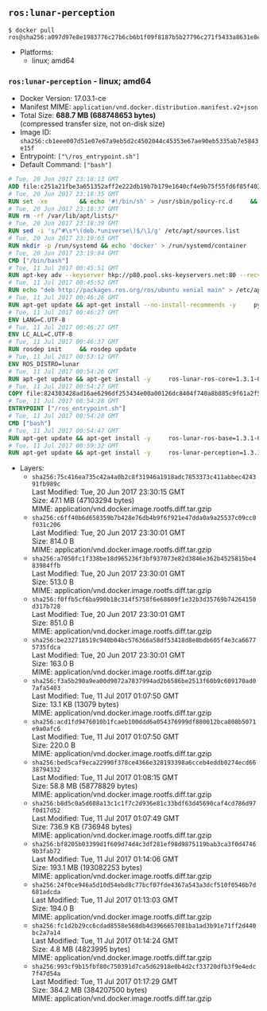 ## `ros:lunar-perception`

```console
$ docker pull ros@sha256:a097d97e8e1983776c27b6cb6b1f09f8187b5b27796c271f5433a8631e8ecb32
```

-	Platforms:
	-	linux; amd64

### `ros:lunar-perception` - linux; amd64

-	Docker Version: 17.03.1-ce
-	Manifest MIME: `application/vnd.docker.distribution.manifest.v2+json`
-	Total Size: **688.7 MB (688748653 bytes)**  
	(compressed transfer size, not on-disk size)
-	Image ID: `sha256:cb1eee007d51e07e67a9eb5d2c4502044c45353e67ae90eb5335ab7e5843e15f`
-	Entrypoint: `["\/ros_entrypoint.sh"]`
-	Default Command: `["bash"]`

```dockerfile
# Tue, 20 Jun 2017 23:18:13 GMT
ADD file:c251a21fbe3a651352aff2e222db19b7b179e1640cf4e9b75f55fd6f85f40366 in / 
# Tue, 20 Jun 2017 23:18:35 GMT
RUN set -xe 		&& echo '#!/bin/sh' > /usr/sbin/policy-rc.d 	&& echo 'exit 101' >> /usr/sbin/policy-rc.d 	&& chmod +x /usr/sbin/policy-rc.d 		&& dpkg-divert --local --rename --add /sbin/initctl 	&& cp -a /usr/sbin/policy-rc.d /sbin/initctl 	&& sed -i 's/^exit.*/exit 0/' /sbin/initctl 		&& echo 'force-unsafe-io' > /etc/dpkg/dpkg.cfg.d/docker-apt-speedup 		&& echo 'DPkg::Post-Invoke { "rm -f /var/cache/apt/archives/*.deb /var/cache/apt/archives/partial/*.deb /var/cache/apt/*.bin || true"; };' > /etc/apt/apt.conf.d/docker-clean 	&& echo 'APT::Update::Post-Invoke { "rm -f /var/cache/apt/archives/*.deb /var/cache/apt/archives/partial/*.deb /var/cache/apt/*.bin || true"; };' >> /etc/apt/apt.conf.d/docker-clean 	&& echo 'Dir::Cache::pkgcache ""; Dir::Cache::srcpkgcache "";' >> /etc/apt/apt.conf.d/docker-clean 		&& echo 'Acquire::Languages "none";' > /etc/apt/apt.conf.d/docker-no-languages 		&& echo 'Acquire::GzipIndexes "true"; Acquire::CompressionTypes::Order:: "gz";' > /etc/apt/apt.conf.d/docker-gzip-indexes 		&& echo 'Apt::AutoRemove::SuggestsImportant "false";' > /etc/apt/apt.conf.d/docker-autoremove-suggests
# Tue, 20 Jun 2017 23:18:37 GMT
RUN rm -rf /var/lib/apt/lists/*
# Tue, 20 Jun 2017 23:18:39 GMT
RUN sed -i 's/^#\s*\(deb.*universe\)$/\1/g' /etc/apt/sources.list
# Tue, 20 Jun 2017 23:19:03 GMT
RUN mkdir -p /run/systemd && echo 'docker' > /run/systemd/container
# Tue, 20 Jun 2017 23:19:04 GMT
CMD ["/bin/bash"]
# Tue, 11 Jul 2017 00:45:51 GMT
RUN apt-key adv --keyserver hkp://p80.pool.sks-keyservers.net:80 --recv-keys 421C365BD9FF1F717815A3895523BAEEB01FA116
# Tue, 11 Jul 2017 00:45:52 GMT
RUN echo "deb http://packages.ros.org/ros/ubuntu xenial main" > /etc/apt/sources.list.d/ros-latest.list
# Tue, 11 Jul 2017 00:46:26 GMT
RUN apt-get update && apt-get install --no-install-recommends -y     python-rosdep     python-rosinstall     python-vcstools     && rm -rf /var/lib/apt/lists/*
# Tue, 11 Jul 2017 00:46:27 GMT
ENV LANG=C.UTF-8
# Tue, 11 Jul 2017 00:46:27 GMT
ENV LC_ALL=C.UTF-8
# Tue, 11 Jul 2017 00:46:37 GMT
RUN rosdep init     && rosdep update
# Tue, 11 Jul 2017 00:53:12 GMT
ENV ROS_DISTRO=lunar
# Tue, 11 Jul 2017 00:54:26 GMT
RUN apt-get update && apt-get install -y     ros-lunar-ros-core=1.3.1-0*     && rm -rf /var/lib/apt/lists/*
# Tue, 11 Jul 2017 00:54:27 GMT
COPY file:824303428ad16ae6296df253434e00a00126dc8404f740a8b885c9f61a2f5fcb in / 
# Tue, 11 Jul 2017 00:54:28 GMT
ENTRYPOINT ["/ros_entrypoint.sh"]
# Tue, 11 Jul 2017 00:54:28 GMT
CMD ["bash"]
# Tue, 11 Jul 2017 00:54:47 GMT
RUN apt-get update && apt-get install -y     ros-lunar-ros-base=1.3.1-0*     && rm -rf /var/lib/apt/lists/*
# Tue, 11 Jul 2017 00:59:32 GMT
RUN apt-get update && apt-get install -y     ros-lunar-perception=1.3.1-0*     && rm -rf /var/lib/apt/lists/*
```

-	Layers:
	-	`sha256:75c416ea735c42a4a0b2c8f31946a1918adc7853373c411abbec424391fb989c`  
		Last Modified: Tue, 20 Jun 2017 23:30:15 GMT  
		Size: 47.1 MB (47103294 bytes)  
		MIME: application/vnd.docker.image.rootfs.diff.tar.gzip
	-	`sha256:c6ff40b6d658359b7b428e76db4b9f6f921e47dda0a9a25537c09cc0f031c206`  
		Last Modified: Tue, 20 Jun 2017 23:30:01 GMT  
		Size: 814.0 B  
		MIME: application/vnd.docker.image.rootfs.diff.tar.gzip
	-	`sha256:a7050fc1f338be18d965236f3bf937073e82d3846e362b4525815be483984ffb`  
		Last Modified: Tue, 20 Jun 2017 23:30:01 GMT  
		Size: 513.0 B  
		MIME: application/vnd.docker.image.rootfs.diff.tar.gzip
	-	`sha256:f0ffb5cf6ba990b18c314f5758f6e68609f1e32b3d35769b74264150d317b728`  
		Last Modified: Tue, 20 Jun 2017 23:30:01 GMT  
		Size: 851.0 B  
		MIME: application/vnd.docker.image.rootfs.diff.tar.gzip
	-	`sha256:be232718519c940b04bc576366a58df53418d8e8bdb605f4e3ca66775735fdca`  
		Last Modified: Tue, 20 Jun 2017 23:30:01 GMT  
		Size: 163.0 B  
		MIME: application/vnd.docker.image.rootfs.diff.tar.gzip
	-	`sha256:f3a5b290a9ea00d9072a7837994ad2b6586be2513f60b9c609170ad07afa5403`  
		Last Modified: Tue, 11 Jul 2017 01:07:50 GMT  
		Size: 13.1 KB (13079 bytes)  
		MIME: application/vnd.docker.image.rootfs.diff.tar.gzip
	-	`sha256:acd1fd9476010b1fcaeb100ddd6a054376999df880012bca808b5071e9a0afc6`  
		Last Modified: Tue, 11 Jul 2017 01:07:50 GMT  
		Size: 220.0 B  
		MIME: application/vnd.docker.image.rootfs.diff.tar.gzip
	-	`sha256:bed5caf9eca22990f378ce4366e328193398a6cceb4eddb0274ecd6638794332`  
		Last Modified: Tue, 11 Jul 2017 01:08:15 GMT  
		Size: 58.8 MB (58778829 bytes)  
		MIME: application/vnd.docker.image.rootfs.diff.tar.gzip
	-	`sha256:b8d5c0a5d608a13c1c1f7c2d936e81c33bdf63d45690caf4cd786d97f0d17d52`  
		Last Modified: Tue, 11 Jul 2017 01:07:49 GMT  
		Size: 736.9 KB (736948 bytes)  
		MIME: application/vnd.docker.image.rootfs.diff.tar.gzip
	-	`sha256:bf8205b03399d1f609d74d4c3df281ef98d9875119bab3ca3f0d47469b3fab72`  
		Last Modified: Tue, 11 Jul 2017 01:14:06 GMT  
		Size: 193.1 MB (193082253 bytes)  
		MIME: application/vnd.docker.image.rootfs.diff.tar.gzip
	-	`sha256:24f0ce946a5d10d54ebd8c77bcf07fde4367a543a3dcf510f0546b7d681adcda`  
		Last Modified: Tue, 11 Jul 2017 01:13:03 GMT  
		Size: 194.0 B  
		MIME: application/vnd.docker.image.rootfs.diff.tar.gzip
	-	`sha256:fc1d2b29cc6cdad8558e568db4d3966657081ba1ad3b91e71ff2d440bc2a7a14`  
		Last Modified: Tue, 11 Jul 2017 01:14:24 GMT  
		Size: 4.8 MB (4823995 bytes)  
		MIME: application/vnd.docker.image.rootfs.diff.tar.gzip
	-	`sha256:993cf9b15fbf80c750391d7ca5d62918e0b4d2cf33720dfb3f9e4edc7f47d54a`  
		Last Modified: Tue, 11 Jul 2017 01:17:29 GMT  
		Size: 384.2 MB (384207500 bytes)  
		MIME: application/vnd.docker.image.rootfs.diff.tar.gzip
